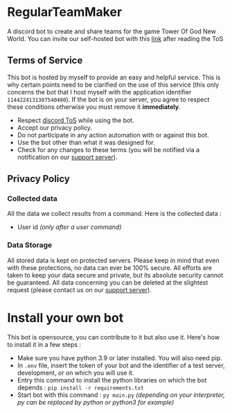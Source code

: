 # RegularTeamMaker
A discord bot to create and share teams for the game Tower Of God New World.
You can invite our self-hosted bot with this [link](https://discord.com/api/oauth2/authorize?client_id=1144224131307540480&permissions=274877958144&scope=bot%20applications.commands) after reading the ToS

## Terms of Service
This bot is hosted by myself to provide an easy and helpful service. This is why certain points need to be clarified on the use of this service (this only concerns the bot that I host myself with the application identifier `1144224131307540480`). If the bot is on your server, you agree to respect these conditions otherwise you must remove it **immediately**.
* Respect [discord ToS](https://discord.com/terms) while using the bot.
* Accept our privacy policy.
* Do not participate in any action automation with or against this bot.
* Use the bot other than what it was designed for.
* Check for any changes to these terms (you will be notified via a notification on our [support server](https://discord.gg/BqJYGtxRbA)).

## Privacy Policy
### Collected data
All the data we collect results from a command. Here is the collected data :
* User id *(only after a user command)*

### Data Storage
All stored data is kept on protected servers. Please keep in mind that even with these protections, no data can ever be 100% secure. All efforts are taken to keep your data secure and private, but its absolute security cannot be guaranteed. All data concerning you can be deleted at the slightest request (please contact us on our [support server](https://discord.gg/BqJYGtxRbA)).


# Install your own bot
This bot is opensource, you can contribute to it but also use it. Here's how to install it in a few steps :
* Make sure you have python 3.9 or later installed. You will also need pip.
* In `.env` file, insert the token of your bot and the identifier of a test server, development, or on which you will use it.
* Entry this command to install the python libraries on which the bot depends : `pip install -r requirements.txt`
* Start bot with this command : `py main.py` *(depending on your interpreter, py can be replaced by python or python3 for example)*
